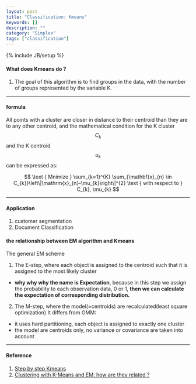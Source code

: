 ```yaml
---
layout: post
title: "Classification: Kmeans"
keywords: []
description: ""
category: "Simplex" 
tags: ["classification"]
---
```

{% include JB/setup %}

#### What does Kmeans do ?

1. The goal of this algorithm is to find groups in the data, with the number of groups represented by the variable K.

<hr />

#### formula

All points with a cluster are closer in distance to their centroid than they are to any other centroid, and the mathematical condition
for the K cluster $$C_{k}$$ and the K centroid $$u_{k}$$ can be expressed as: <br />

$$
\text { Mnimize } \sum_{k=1}^{K} \sum_{\mathbf{x}_{n} \in C_{k}}\left\|\mathrm{x}_{n}-\mu_{k}\right\|^{2} \text { with respect to } C_{k}, \mu_{k}
$$

<hr />

#### Application

1. customer segmentation
2. Document Classification

#### the relationship between EM algorithm and Kmeans
The general EM scheme
1. The E-step, where each object is assigned to the centroid such that it is assigned to the most likely cluster
- **why why why the name is Expectation**, because in this step we assign the
  probability to each observation data, 0 or 1, **then we can calculate the
  expectation of corresponding distribution.**
2. The M-step, where the model(=centroids) are recalculated(least square optimization)
It differs from GMM:
- it uses hard partitioning, each object is assigned to exactly one cluster
- the model are centroids only, no variance or covariance are taken into account


<hr />

#### Reference

1. [Step by step Kmeans](https://www.kaggle.com/shrutimechlearn/step-by-step-kmeans-explained-in-detail/data)
2. [Clustering with K-Means and EM: how are they related ?](https://stats.stackexchange.com/questions/76866/clustering-with-k-means-and-em-how-are-they-related)
